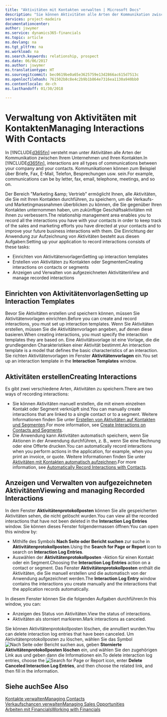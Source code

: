 ```yaml
---
title: "Aktivitäten mit Kontakten verwalten | Microsoft Docs"
description: "Sie können Aktivitäten alle Arten der Kommunikation zwischen Ihrem Unternehmen und Ihren Kontakten aufzeichnen, uum Beispiel Briefe, Fax, E-Mail, Telefon, Besprechungen usw."
services: project-madeira
documentationcenter: 
author: jswymer
ms.service: dynamics365-financials
ms.topic: article
ms.devlang: na
ms.tgt_pltfrm: na
ms.workload: na
ms.search.keywords: relationship, prospect
ms.date: 06/06/2017
ms.author: jswymer
ms.translationtype: HT
ms.sourcegitcommit: bec0619be0a65e3625759e13d2866ac615d7513c
ms.openlocfilehash: 761502b8c8e4c2b9b1b864e7316ea1130a940bb0
ms.contentlocale: de-ch
ms.lasthandoff: 01/30/2018

---
```

# <a name="managing-interactions-with-contacts"></a><span data-ttu-id="b7208-103">Verwaltung von Aktivitäten mit Kontakten</span><span class="sxs-lookup"><span data-stu-id="b7208-103">Managing Interactions With Contacts</span></span>
<span data-ttu-id="b7208-104">In [!INCLUDE[d365fin](includes/d365fin_md.md)] versteht man unter Aktivitäten alle Arten der Kommunikation zwischen Ihrem Unternehmen und Ihren Kontakten.</span><span class="sxs-lookup"><span data-stu-id="b7208-104">In [!INCLUDE[d365fin](includes/d365fin_md.md)], interactions are all types of communications between your company and your contacts.</span></span> <span data-ttu-id="b7208-105">Kommunikationen können zum Beispiel über Briefe, Fax, E-Mail, Telefon, Besprechungen usw. sein.</span><span class="sxs-lookup"><span data-stu-id="b7208-105">For example, communications can be by letter, fax, email, telephone, meetings, and so on.</span></span>

<span data-ttu-id="b7208-106">Der Bereich "Marketing &amp;amp; Vertrieb" ermöglicht Ihnen, alle Aktivitäten, die Sie mit Ihren Kontakten durchführen, zu speichern, um die Verkaufs- und Marketingmassnahmen überblicken zu können, die Sie gegenüber Ihren Kontakten unternommen haben, um zukünftige Geschäftsaktivitäten mit ihnen zu verbessern.</span><span class="sxs-lookup"><span data-stu-id="b7208-106">The relationship management area enables you to record all the interactions you have with your contacts in order to keep track of the sales and marketing efforts you have directed at your contacts and to improve your future business interactions with them.</span></span> <span data-ttu-id="b7208-107">Die Einrichtung der Anwendung zur Aufzeichnung von Aktivitäten besteht aus diesen Aufgaben:</span><span class="sxs-lookup"><span data-stu-id="b7208-107">Setting up your application to record interactions consists of these tasks:</span></span>

* <span data-ttu-id="b7208-108">Einrichten von Aktivitätenvorlagen</span><span class="sxs-lookup"><span data-stu-id="b7208-108">Setting up interaction templates</span></span>  
* <span data-ttu-id="b7208-109">Erstellen von Aktivitäten zu Kontakten oder Segmenten</span><span class="sxs-lookup"><span data-stu-id="b7208-109">Creating interactions on contacts or segments</span></span>  
* <span data-ttu-id="b7208-110">Anzeigen und Verwalten von aufgezeichneten Aktivitäten</span><span class="sxs-lookup"><span data-stu-id="b7208-110">View and manage recorded interactions</span></span>  

##  <a name="setting-up-interaction-templates"></a><span data-ttu-id="b7208-111">Einrichten von Aktivitätenvorlagen</span><span class="sxs-lookup"><span data-stu-id="b7208-111">Setting up Interaction Templates</span></span>
<span data-ttu-id="b7208-112">Bevor Sie Aktivitäten erstellen und speichern können, müssen Sie Aktivitätenvorlagen einrichten.</span><span class="sxs-lookup"><span data-stu-id="b7208-112">Before you can create and record interactions, you must set up interaction templates.</span></span> <span data-ttu-id="b7208-113">Wenn Sie Aktivitäten erstellen, müssen Sie die Aktivitätenvorlagen angeben, auf denen diese basieren.</span><span class="sxs-lookup"><span data-stu-id="b7208-113">When creating interactions, you must specify the interaction templates they are based on.</span></span> <span data-ttu-id="b7208-114">Eine Aktivitätsvorlage ist eine Vorlage, die die grundlegenden Charakteristiken einer Aktivität bestimmt.</span><span class="sxs-lookup"><span data-stu-id="b7208-114">An interaction template is a model that defines the basic characteristics of an interaction.</span></span>
<span data-ttu-id="b7208-115">Sie richten Aktivitätenvorlagen im Fenster **Aktivitätenvorlagen** ein.</span><span class="sxs-lookup"><span data-stu-id="b7208-115">You set up an interaction template in the **Interaction Templates** window.</span></span>  

## <a name="creating-interactions"></a><span data-ttu-id="b7208-116">Aktivitäten erstellen</span><span class="sxs-lookup"><span data-stu-id="b7208-116">Creating Interactions</span></span>
<span data-ttu-id="b7208-117">Es gibt zwei verschiedene Arten, Aktivitäten zu speichern.</span><span class="sxs-lookup"><span data-stu-id="b7208-117">There are two ways of recording interactions:</span></span>

* <span data-ttu-id="b7208-118">Sie können Aktivitäten manuell erstellen, die mit einem einzelnen Kontakt oder Segment verknüpft sind.</span><span class="sxs-lookup"><span data-stu-id="b7208-118">You can manually create interactions that are linked to a single contact or to a segment.</span></span> <span data-ttu-id="b7208-119">Weitere Informationen finden Sie unter [Erstellen von Aktivitäten auf Kontakten und Segmenten](marketing-how-create-interactions.md).</span><span class="sxs-lookup"><span data-stu-id="b7208-119">For more information, see [Create Interactions on Contacts and Segments](marketing-how-create-interactions.md).</span></span>  
* <span data-ttu-id="b7208-120">Die Anwendung kann Aktivitäten automatisch speichern, wenn Sie Aktionen in der Anwendung durchführen, z. B., wenn Sie eine Rechnung oder eine Offerte drucken.</span><span class="sxs-lookup"><span data-stu-id="b7208-120">You can automatically record interactions when you perform actions in the application, for example, when you print an invoice, or quote.</span></span> <span data-ttu-id="b7208-121">Weitere Informationen finden Sie unter [Aktivitäten mit Kontakten automatisch aufzeichnen](marketing-auto-record-interactions.md).</span><span class="sxs-lookup"><span data-stu-id="b7208-121">For more information, see [Automatically Record Interactions with Contacts](marketing-auto-record-interactions.md).</span></span>

## <a name="viewing-and-managing-recorded-interactions"></a><span data-ttu-id="b7208-122">Anzeigen und Verwalten von aufgezeichneten Aktivitäten</span><span class="sxs-lookup"><span data-stu-id="b7208-122">Viewing and managing Recorded Interactions</span></span>
<span data-ttu-id="b7208-123">In dem Fenster **Aktivitätenprotokollposten** können Sie alle gespeicherten Aktivitäten sehen, die nicht gelöscht wurden.</span><span class="sxs-lookup"><span data-stu-id="b7208-123">You can view all the recorded interactions that have not been deleted in the **Interaction Log Entries** window.</span></span> <span data-ttu-id="b7208-124">Sie können dieses Fenster folgendermassen öffnen:</span><span class="sxs-lookup"><span data-stu-id="b7208-124">You can open this window by:</span></span>

* <span data-ttu-id="b7208-125">Mithilfe des Symbols **Nach Seite oder Bericht suchen** zur suche in **Aktivitätenprotokollposten**.</span><span class="sxs-lookup"><span data-stu-id="b7208-125">Using the **Search for Page or Report** icon to search on **Interaction Log Entries**.</span></span>
* <span data-ttu-id="b7208-126">Auswählen der **Aktivitätenprotokollposten** -Aktion für einen Kontakt oder ein Segment.</span><span class="sxs-lookup"><span data-stu-id="b7208-126">Choosing the **Interaction Log Entries** action on a contact or segment.</span></span>
  <span data-ttu-id="b7208-127">Das Fenster **Aktivitätenprotokollposten** enthält die Aktivitäten, die Sie manuell erstellen und die automatisch von der Anwendung aufgezeichnet werden.</span><span class="sxs-lookup"><span data-stu-id="b7208-127">The **Interaction Log Entry** window contains the interactions you create manually and the interactions that the application records automatically.</span></span>

<span data-ttu-id="b7208-128">In diesem Fenster können Sie die folgenden Aufgaben durchführen:</span><span class="sxs-lookup"><span data-stu-id="b7208-128">In this window, you can:</span></span>

* <span data-ttu-id="b7208-129">Anzeigen des Status von Aktivitäten.</span><span class="sxs-lookup"><span data-stu-id="b7208-129">View the status of interactions.</span></span>
* <span data-ttu-id="b7208-130">Aktivitäten als storniert markieren.</span><span class="sxs-lookup"><span data-stu-id="b7208-130">Mark interactions as canceled.</span></span>

<span data-ttu-id="b7208-131">Sie können Aktivitätenprotokollposten löschen, die annulliert wurden.</span><span class="sxs-lookup"><span data-stu-id="b7208-131">You can delete interaction log entries that have been canceled.</span></span> <span data-ttu-id="b7208-132">Um Aktivitätenprotokollposten zu löschen, wählen Sie das Symbol ![Nach Seite oder Bericht suchen](media/ui-search/search_small.png "Nach Seite oder Bericht suchen") aus, geben **Stornierte Aktivitätenprotokollposten löschen** ein, und wählen Sie den zugehörigen Link aus und geben dann die Informationen ein.</span><span class="sxs-lookup"><span data-stu-id="b7208-132">To delete interaction log entries, choose the ![Search for Page or Report](media/ui-search/search_small.png "Search for Page or Report icon") icon, enter **Delete Canceled Interaction Log Entries**, and then choose the related link, and then fill in the information.</span></span>

## <a name="see-also"></a><span data-ttu-id="b7208-133">Siehe auch</span><span class="sxs-lookup"><span data-stu-id="b7208-133">See Also</span></span>
[<span data-ttu-id="b7208-134">Kontakte verwalten</span><span class="sxs-lookup"><span data-stu-id="b7208-134">Managing Contacts</span></span>](marketing-contacts.md)  
[<span data-ttu-id="b7208-135">Verkaufschancen verwalten</span><span class="sxs-lookup"><span data-stu-id="b7208-135">Managing Sales Opportunities</span></span>](marketing-manage-sales-opportunities.md)  
[<span data-ttu-id="b7208-136">Arbeiten mit Financials</span><span class="sxs-lookup"><span data-stu-id="b7208-136">Working with Financials</span></span>](ui-work-product.md)  

